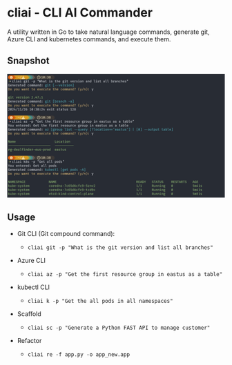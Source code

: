 # cliai - CLI AI Commander

A utility written in Go to take natural language commands, generate git, Azure CLI and kubernetes commands, and execute them.

## Snapshot

![Snapshot of cliai showing the output from executing git commands](images/cliai-snapshot-02.png)

## Usage

- Git CLI (Git compound command):
  - `cliai git -p "What is the git version and list all branches"`

- Azure CLI
  - `cliai az -p "Get the first resource group in eastus as a table"`

- kubectl CLI
  - `cliai k -p "Get the all pods in all namespaces"`

- Scaffold
  - `cliai sc -p "Generate a Python FAST API to manage customer"`

- Refactor
  - `cliai re -f app.py -o app_new.app`